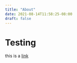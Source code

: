 ```yaml
---
title: "About"
date: 2021-08-14T11:58:25-08:00
draft: false
---
```


# Testing

this is a [link](mailto:mperry37@alaska.edu)